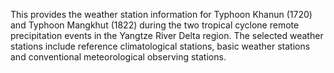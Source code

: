 This provides the weather station information for Typhoon Khanun (1720) and Typhoon Mangkhut (1822) during the two tropical cyclone remote precipitation events in the Yangtze River Delta region. The selected weather stations include reference climatological stations, basic weather stations and conventional meteorological observing stations.
